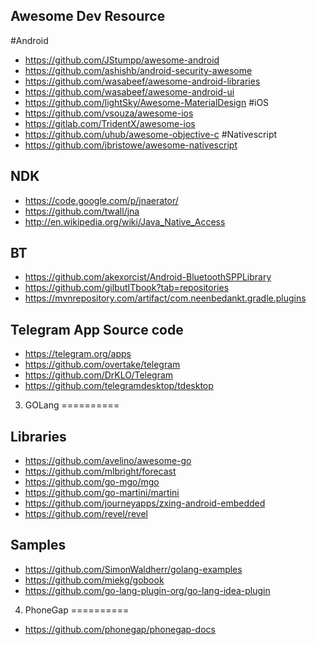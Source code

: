 ## Awesome Dev Resource
#Android
- https://github.com/JStumpp/awesome-android
- https://github.com/ashishb/android-security-awesome
- https://github.com/wasabeef/awesome-android-libraries
- https://github.com/wasabeef/awesome-android-ui
- https://github.com/lightSky/Awesome-MaterialDesign
#iOS
- https://github.com/vsouza/awesome-ios
- https://gitlab.com/TridentX/awesome-ios
- https://github.com/uhub/awesome-objective-c
#Nativescript
- https://github.com/jbristowe/awesome-nativescript

## NDK
- https://code.google.com/p/jnaerator/
- https://github.com/twall/jna
- http://en.wikipedia.org/wiki/Java_Native_Access

## BT
- https://github.com/akexorcist/Android-BluetoothSPPLibrary
- https://github.com/gilbutITbook?tab=repositories
- https://mvnrepository.com/artifact/com.neenbedankt.gradle.plugins

## Telegram App Source code
- https://telegram.org/apps
- https://github.com/overtake/telegram
- https://github.com/DrKLO/Telegram
- https://github.com/telegramdesktop/tdesktop

3. GOLang
==========
## Libraries
- https://github.com/avelino/awesome-go
- https://github.com/mlbright/forecast
- https://github.com/go-mgo/mgo
- https://github.com/go-martini/martini
- https://github.com/journeyapps/zxing-android-embedded
- https://github.com/revel/revel

## Samples
- https://github.com/SimonWaldherr/golang-examples
- https://github.com/miekg/gobook
- https://github.com/go-lang-plugin-org/go-lang-idea-plugin

4. PhoneGap
==========
- https://github.com/phonegap/phonegap-docs
